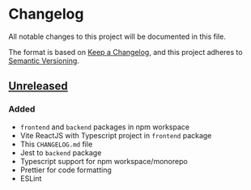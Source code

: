 # Changelog

All notable changes to this project will be documented in this file.

The format is based on [Keep a Changelog](https://keepachangelog.com/en/1.1.0/),
and this project adheres to [Semantic Versioning](https://semver.org/spec/v2.0.0.html).

## [Unreleased]

### Added

- `frontend` and `backend` packages in npm workspace
- Vite ReactJS with Typescript project in `frontend` package
- This `CHANGELOG.md` file
- Jest to `backend` package
- Typescript support for npm workspace/monorepo
- Prettier for code formatting
- ESLint

[unreleased]: https://github.com/joevtap/techlab25/compare/HEAD^...HEAD
